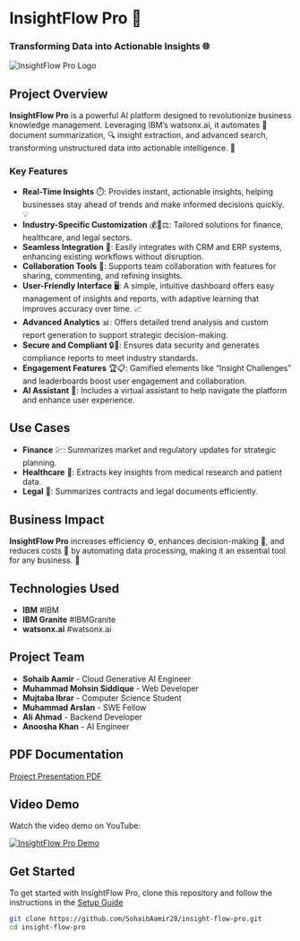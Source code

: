 # InsightFlow Pro 🚀

### Transforming Data into Actionable Insights 🌐

![InsightFlow Pro Logo](https://github.com/SohaibAamir28/insight-flow-pro/blob/main/sohaib/logo.PNG)

## Project Overview

**InsightFlow Pro** is a powerful AI platform designed to revolutionize business knowledge management. Leveraging IBM’s watsonx.ai, it automates 📄 document summarization, 🔍 insight extraction, and advanced search, transforming unstructured data into actionable intelligence. 🚀

### Key Features

- **Real-Time Insights** ⏱️: Provides instant, actionable insights, helping businesses stay ahead of trends and make informed decisions quickly. 💡
- **Industry-Specific Customization** 💰🏥⚖️: Tailored solutions for finance, healthcare, and legal sectors.
- **Seamless Integration** 🔄: Easily integrates with CRM and ERP systems, enhancing existing workflows without disruption.
- **Collaboration Tools** 🤝: Supports team collaboration with features for sharing, commenting, and refining insights.
- **User-Friendly Interface** 🖥️: A simple, intuitive dashboard offers easy management of insights and reports, with adaptive learning that improves accuracy over time. 📈
- **Advanced Analytics** 📊: Offers detailed trend analysis and custom report generation to support strategic decision-making.
- **Secure and Compliant** 🔒📑: Ensures data security and generates compliance reports to meet industry standards.
- **Engagement Features** 🏆📋: Gamified elements like “Insight Challenges” and leaderboards boost user engagement and collaboration.
- **AI Assistant** 🤖: Includes a virtual assistant to help navigate the platform and enhance user experience.

## Use Cases

- **Finance** 💹: Summarizes market and regulatory updates for strategic planning.
- **Healthcare** 🧬: Extracts key insights from medical research and patient data.
- **Legal** 📜: Summarizes contracts and legal documents efficiently.

## Business Impact

**InsightFlow Pro** increases efficiency ⚙️, enhances decision-making 🎯, and reduces costs 💸 by automating data processing, making it an essential tool for any business. 🔧

## Technologies Used

- **IBM** #IBM
- **IBM Granite** #IBMGranite
- **watsonx.ai** #watsonx.ai

## Project Team

- **Sohaib Aamir** - Cloud Generative AI Engineer
- **Muhammad Mohsin Siddique** - Web Developer
- **Mujtaba Ibrar** - Computer Science Student
- **Muhammad Arslan** - SWE Fellow
- **Ali Ahmad** - Backend Developer
- **Anoosha Khan** - AI Engineer

## PDF Documentation

[Project Presentation PDF](https://github.com/SohaibAamir28/insight-flow-pro/blob/main/sohaib/InsightFlow-Pro.pdf)  

## Video Demo

Watch the video demo on YouTube:

[![InsightFlow Pro Demo](https://github.com/SohaibAamir28/insight-flow-pro/blob/main/sohaib/logo.PNG)](https://youtube.com/playlist?list=PLu-CCIM-WT1SPTxNWo5B_NxtfFZ5mblRL&si=afYDnTtC1gh6FHzS)  <!-- Replace 'your-video-id' with the actual YouTube video ID -->

## Get Started

To get started with InsightFlow Pro, clone this repository and follow the instructions in the [Setup Guide](https://sohaib-aamir.vercel.app/) 

```bash
git clone https://github.com/SohaibAamir28/insight-flow-pro.git
cd insight-flow-pro
